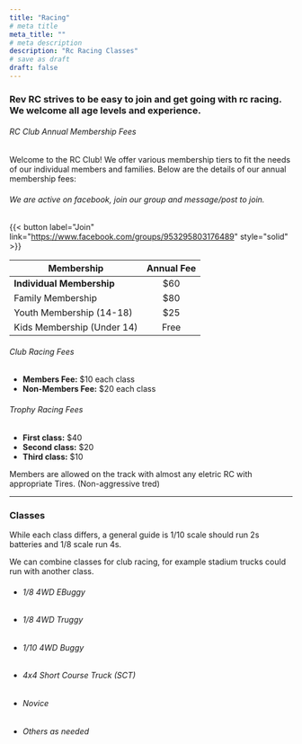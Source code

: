 ```yaml
---
title: "Racing"
# meta title
meta_title: ""
# meta description
description: "Rc Racing Classes"
# save as draft
draft: false
---
```


 
### Rev RC strives to be easy to join and get going with rc racing. We welcome all age levels and experience. 
###### RC Club Annual Membership Fees
Welcome to the RC Club! We offer various membership tiers to fit the needs of our individual members and families. Below are the details of our annual membership fees:

###### We are active on facebook, join our group and message/post to join.

{{< button label="Join" link="https://www.facebook.com/groups/953295803176489" style="solid" >}}


| Membership    |      Annual Fee    |  
| ------- | :--------: | 
| **Individual Membership**     | $60| 
| Family Membership     |   $80   |   
| Youth Membership (14-18) |  $25    |    
| Kids Membership (Under 14) |   Free   |    
 
###### Club Racing Fees 

- **Members Fee:** $10 each class
- **Non-Members Fee:** $20 each class

###### Trophy Racing Fees 

- **First class:** $40
- **Second class:** $20 
- **Third class:** $10 


Members are allowed on the track with almost any eletric RC with appropriate Tires.  (Non-aggressive tred)
<hr> 

### Classes
While each class differs, a general guide is 1/10 scale should run 2s batteries and 1/8 scale run 4s.

We can combine classes for club racing, for example stadium trucks could run with another class.

- ###### 1/8 4WD EBuggy
- ###### 1/8 4WD Truggy
- ###### 1/10 4WD Buggy
- ###### 4x4 Short Course Truck (SCT)
- ###### Novice
- ###### Others as needed



